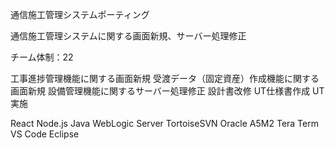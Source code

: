 通信施工管理システムポーティング

通信施工管理システムに関する画面新規、サーバー処理修正

チーム体制：22

工事進捗管理機能に関する画面新規
受渡データ（固定資産）作成機能に関する画面新規
設備管理機能に関するサーバー処理修正
設計書改修
UT仕様書作成
UT実施


React
Node.js
Java
WebLogic Server
TortoiseSVN
Oracle
A5M2
Tera Term
VS Code
Eclipse

